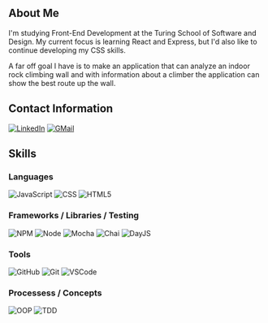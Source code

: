 ## About Me

I'm studying Front-End Development at the Turing School of Software and Design. My current focus is learning React and Express, but I'd also like to continue developing my CSS skills.

A far off goal I have is to make an application that can analyze an indoor rock climbing wall and with information about a climber the application can show the best route up the wall.

## Contact Information

[![LinkedIn][linkedin-shield]][linkedin-url]
[![GMail][gmail-shield]][gmail-url]

## Skills

### Languages

![JavaScript][JavaScript-shield]
![CSS][CSS-shield]
![HTML5][HTML-shield]

### Frameworks / Libraries / Testing

![NPM][NPM-shield]
![Node][Node-shield]
![Mocha][Mocha-shield]
![Chai][Chai-shield]
![DayJS][DayJS-shield]

### Tools

![GitHub][GitHub-shield]
![Git][Git-shield]
![VSCode][VSCode-shield]

### Processess / Concepts

![OOP][OOP-shield]
![TDD][TDD-shield]

<!-- LINKS ***************************************************************************************** -->
[linkedin-shield]: https://img.shields.io/badge/-LinkedIn-black.svg?style=for-the-badge&logo=linkedin&colorB=555
[linkedin-url]: https://linkedin.com/in/matthew-press-813961246/
[gmail-shield]: https://img.shields.io/badge/Gmail-EA4335?style=for-the-badge&logo=gmail&logoColor=white
[gmail-url]: mailto:press.matt14@gmail.com

[JavaScript-shield]: https://img.shields.io/badge/JavaScript-F7DF1E?style=for-the-badge&logo=javascript&logoColor=black
[CSS-shield]: https://img.shields.io/badge/CSS3-1572B6?style=for-the-badge&logo=css3&logoColor=white
[HTML-shield]: https://img.shields.io/badge/HTML5-E34F26?style=for-the-badge&logo=html5&logoColor=white

[NPM-shield]: https://img.shields.io/badge/npm-CB3837?style=for-the-badge&logo=npm&logoColor=white
[Node-shield]: https://img.shields.io/badge/Node.js-339933?style=for-the-badge&logo=nodedotjs&logoColor=white
[Mocha-shield]: https://img.shields.io/badge/Mocha-8D6748?style=for-the-badge&logo=Mocha&logoColor=white
[Chai-shield]: https://img.shields.io/badge/Chai-A30701?style=for-the-badge&logo=chai&logoColor=white
[DayJS-shield]: https://img.shields.io/badge/-DayJS-green?style=for-the-badge&logo=DayJS&logoColor=white

[GitHub-shield]: https://img.shields.io/badge/github-181717.svg?style=for-the-badge&logo=github&logoColor=white
[Git-shield]: https://img.shields.io/badge/git-F05032.svg?style=for-the-badge&logo=git&logoColor=white
[VSCode-shield]: https://img.shields.io/badge/VS_Code-007ACC?style=for-the-badge&logo=visual%20studio%20code&logoColor=white

[OOP-shield]: https://img.shields.io/badge/OOP%20-EDD016.svg?&style=for-the-badge&logo=OOP&logoColor=black
[TDD-shield]: https://img.shields.io/badge/TDD%20-6EEE80.svg?&style=for-the-badge&logo=TDD&logoColor=black
